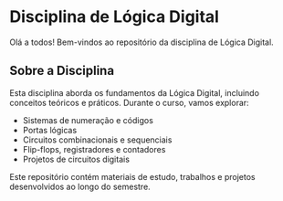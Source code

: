 # Disciplina de Lógica Digital

Olá a todos! Bem-vindos ao repositório da disciplina de Lógica Digital.

## Sobre a Disciplina

Esta disciplina aborda os fundamentos da Lógica Digital, incluindo conceitos teóricos e práticos. Durante o curso, vamos explorar:

- Sistemas de numeração e códigos
- Portas lógicas
- Circuitos combinacionais e sequenciais
- Flip-flops, registradores e contadores
- Projetos de circuitos digitais

Este repositório contém materiais de estudo, trabalhos e projetos desenvolvidos ao longo do semestre.

